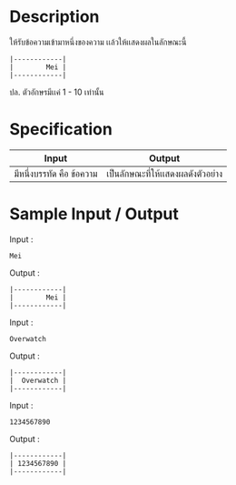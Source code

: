 # Description
ให้รับข้อความเข้ามาหนึ่งของความ เเล้วให้เเสดงผลในลักษณะนี้
```text
|------------|
|        Mei |
|------------|
```
ปล. ตัวอักษรมีเเค่ 1 - 10 เท่านั้น

# Specification
|Input|Output|
|-|-|
|มีหนึ่งบรรทัด คือ ข้อความ|เป็นลักษณะที่ให้เเสดงผลดังตัวอย่าง|

# Sample Input / Output
Input :
```
Mei
```

Output :
```
|------------|
|        Mei |
|------------|
```

Input :
```
Overwatch
```

Output :
```
|------------|
|  Overwatch |
|------------|
```

Input :
```
1234567890
```

Output :
```
|------------|
| 1234567890 |
|------------|
```
